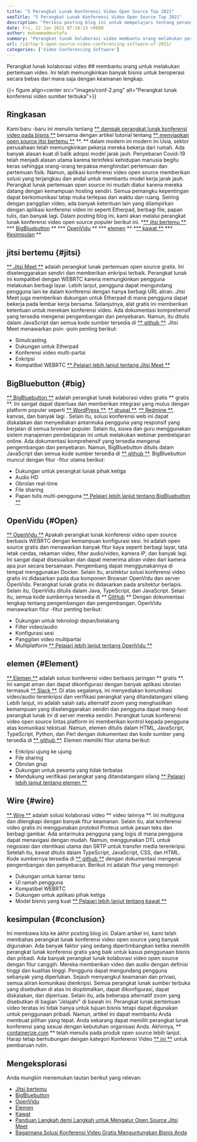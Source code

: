 ```yaml
---
title: "5 Perangkat Lunak Konferensi Video Open Source Top 2021" 
seoTitle: "5 Perangkat Lunak Konferensi Video Open Source Top 2021" 
description: "Periksa posting blog ini untuk mempelajari tentang perangkat lunak konferensi video open-source teratas, yang mencakup Jitsi Meet, BigBluebutton, OpenVidu, Element, dan Wire." 
date: Fri, 22 Jan 2021 07:18:13 +0000
author: muhammadmustafa
summary: "Perangkat lunak kolaborasi video membantu orang melakukan pertemuan video. Ini telah memungkinkan banyak bisnis untuk beroperasi secara bebas dari mana saja dengan keamanan lengkap." 
url: /id/top-5-open-source-video-conferencing-software-of-2021/
categories: ['Video Conferencing Software']
---
```


Perangkat lunak kolaborasi video ## membantu orang untuk melakukan pertemuan video. Ini telah memungkinkan banyak bisnis untuk beroperasi secara bebas dari mana saja dengan keamanan lengkap.

{{< figure align=center src="images/conf-2.png" alt="Perangkat lunak konferensi video sumber terbuka">}}


## Ringkasan
Kami baru -baru ini menulis tentang [** dampak perangkat lunak konferensi video pada bisnis **][1] bersama dengan artikel tutorial tentang [** menyiapkan open source jitsi bertemu **][2] **. ** dalam modern ini modern ini Usia, sektor perusahaan telah memungkinkan pekerja mereka bekerja dari rumah. Ada banyak alasan kuat di balik adopsi model jarak jauh. Penyebaran Covid-19 telah menjadi alasan utama karena terinfeksi kehidupan manusia begitu keras sehingga orang-orang terpaksa menghindari pertemuan dan pertemuan fisik. Namun, aplikasi konferensi video open source memberikan solusi yang terjangkau dan andal untuk membantu model kerja jarak jauh.
Perangkat lunak pertemuan open source ini mudah diatur karena mereka datang dengan kemampuan hosting sendiri. Semua pemangku kepentingan dapat berkomunikasi tatap muka terlepas dari waktu dan ruang. Seiring dengan panggilan video, ada banyak ketentuan lain yang dilampirkan dengan aplikasi konferensi video ini seperti Etherpad, berbagi file, papan tulis, dan banyak lagi. Dalam posting blog ini, kami akan melalui perangkat lunak konferensi video open source populer berikut ini.
  *[** jitsi bertemu **][3]
  *** [BigBluebutton][4] **
  *** [OpenVidu][5] **
  *** [elemen][6] **
  *[** kawat **][7]
  *** [Kesimpulan][8] **

## jitsi bertemu {#jitsi}
[** Jitsi Meet **][9] adalah perangkat lunak pertemuan open source gratis. Ini diselenggarakan sendiri dan memberikan enkripsi terbaik. Perangkat lunak ini kompatibel dengan WEBRTC karena memungkinkan pengguna melakukan berbagi layar. Lebih lanjut, pengguna dapat mengundang pengguna lain ke dalam konferensi dengan hanya berbagi URL aliran. Jitsi Meet juga memberikan dukungan untuk Etherpad di mana pengguna dapat bekerja pada lembar kerja bersama. Selanjutnya, alat gratis ini memberikan ketentuan untuk merekam konferensi video. Ada dokumentasi komprehensif yang tersedia mengenai pengembangan dan penyebaran. Namun, itu ditulis dalam JavaScript dan semua kode sumber tersedia di [** github **][10].
Jitsi Meet menawarkan poin -poin penting berikut:
  * Simulcasting
  * Dukungan untuk Etherpad
  * Konferensi video multi-partai
  * Enkripsi
  * Kompatibel WEBRTC
[** Pelajari lebih lanjut tentang Jitsi Meet **][11]

## BigBluebutton {#big}
[** BigBluebutton **][12] adalah perangkat lunak kolaborasi video gratis ** gratis **. Ini sangat dapat diperluas dan memberikan integrasi yang mulus dengan platform populer seperti [** WordPress **][13], [** drupal **][14], [** Redmine **][15], kanvas, dan banyak lagi . Selain itu, solusi konferensi web ini dapat diskalakan dan menyediakan antarmuka pengguna yang responsif yang berjalan di semua browser populer. Selain itu, siswa dan guru menggunakan sistem manajemen pembelajaran ini untuk melakukan webinar pembelajaran online. Ada dokumentasi komprehensif yang tersedia mengenai pengembangan dan penyebaran. Namun, BigBluebutton ditulis dalam JavaScript dan semua kode sumber tersedia di [** github **][16].
BigBluebutton muncul dengan fitur -fitur utama berikut:
  * Dukungan untuk perangkat lunak pihak ketiga
  * Audio HD
  * Obrolan real-time
  * File sharing
  * Papan tulis multi-pengguna
[** Pelajari lebih lanjut tentang BigBluebutton **][17]

## OpenVidu {#Open}
[** OpenVidu **][18] Apakah perangkat lunak konferensi video open source berbasis WEBRTC dengan kemampuan konfigurasi sesi. Ini adalah open source gratis dan menawarkan banyak fitur kaya seperti berbagi layar, tata letak cerdas, rekaman video, filter audio/video, kamera IP, dan banyak lagi. Ini sangat dapat disesuaikan dan dapat menerima aliran video dari kamera apa pun secara bersamaan. Pengembang dapat menggunakannya di tempat menggunakan Docker. Selain itu, arsitektur solusi konferensi video gratis ini didasarkan pada dua komponen Browser OpenVidu dan server OpenVidu. Perangkat lunak gratis ini didasarkan pada arsitektur berlapis. Selain itu, OpenVidu ditulis dalam Java, TypeScript, dan JavaScript. Selain itu, semua kode sumbernya tersedia di ** [GitHub][19] ** Dengan dokumentasi lengkap tentang pengembangan dan pengembangan.
OpenVidu menawarkan fitur -fitur penting berikut:
  * Dukungan untuk teknologi depan/belakang
  * Filter video/audio
  * Konfigurasi sesi
  * Panggilan video multipartai
  * Multiplatform
[** Pelajari lebih lanjut tentang OpenVidu **][18]

## elemen {#Element}
[** Elemen **][20] adalah solusi konferensi video berbasis jaringan ** gratis **. Ini sangat aman dan dapat dikonfigurasi dengan banyak aplikasi obrolan termasuk [** Slack **][21]. Di atas segalanya, ini menyediakan komunikasi video/audio terenkripsi dan verifikasi perangkat yang ditandatangani silang. Lebih lanjut, ini adalah salah satu alternatif zoom yang menghasilkan kemampuan yang diselenggarakan sendiri dan pengguna dapat meng-host perangkat lunak ini di server mereka sendiri. Perangkat lunak konferensi video open source lintas platform ini memberikan kontrol kepada pengguna atas komunikasi tekstual. Namun, elemen ditulis dalam HTML, JavaScript, TypeScript, Python, dan Perl dengan dokumentasi dan kode sumber yang tersedia di [** github **][22].
Elemen memiliki fitur utama berikut:
  * Enkripsi ujung ke ujung
  * File sharing
  * Obrolan grup
  * Dukungan untuk peserta yang tidak terbatas
  * Mendukung verifikasi perangkat yang ditandatangani silang
[** Pelajari lebih lanjut tentang elemen **][20]

## Wire {#wire}
[** Wire **][23] adalah solusi kolaborasi video ** video lainnya **. Ini multiguna dan dilengkapi dengan banyak fitur keamanan. Selain itu, alat konferensi video gratis ini menggunakan protokol Proteus untuk pesan teks dan berbagi gambar. Ada antarmuka pengguna yang logis di mana pengguna dapat menavigasi dengan mudah. Namun, menggunakan DTL untuk negosiasi dan otentikasi utama dan SRTP untuk transfer media terenkripsi. Setelah itu, kawat ditulis dalam TypeScript, JavaScript, CSS, dan HTML. Kode sumbernya tersedia di [** github **][24] dengan dokumentasi mengenai pengembangan dan penyebaran.
Berikut ini adalah fitur yang menonjol:
  * Dukungan untuk kamar tamu
  * UI ramah pengguna
  * Kompatibel WEBRTC
  * Dukungan untuk aplikasi pihak ketiga
  * Model bisnis yang kuat
[** Pelajari lebih lanjut tentang kawat **][25]

## kesimpulan {#conclusion}
Ini membawa kita ke akhir posting blog ini. Dalam artikel ini, kami telah membahas perangkat lunak konferensi video open source yang banyak digunakan. Ada banyak faktor yang sedang dipertimbangkan ketika memilih perangkat lunak konferensi gratis yang baik untuk kasus penggunaan bisnis dan pribadi. Ada banyak perangkat lunak kolaborasi video open source dengan fitur canggih. Mereka memberikan video dan audio dengan definisi tinggi dan kualitas tinggi. Pengguna dapat mengundang pengguna sebanyak yang diperlukan. Sejauh menyangkut keamanan dan privasi, semua aliran komunikasi dienkripsi. Semua perangkat lunak sumber terbuka yang disebutkan di atas ini dioptimalkan, dapat dikonfigurasi, dapat diskalakan, dan diperluas.
Selain itu, ada beberapa alternatif zoom yang disebutkan di bagian "Jelajahi" di bawah ini. Perangkat lunak pertemuan video teratas ini tidak hanya untuk tujuan bisnis tetapi dapat digunakan untuk penggunaan pribadi. Namun, artikel ini dapat membantu Anda membuat pilihan yang tepat. Anda sekarang dapat memilih perangkat lunak konferensi yang sesuai dengan kebutuhan organisasi Anda. Akhirnya, ** [containerize.com][26] ** telah menulis pada produk open source lebih lanjut. Harap tetap berhubungan dengan kategori Konferensi Video [** ini **][27] untuk pembaruan rutin.

## Mengeksplorasi
Anda mungkin menemukan tautan berikut yang relevan:
  * [Jitsi bertemu][9]
  * [BigBluebutton][12]
  * [OpenVidu][18]
  * [Elemen][20]
  * [Kawat][23]
  * [Panduan Langkah demi Langkah untuk Mengatur Open Source Jitsi Meet][2]
  * [Bagaimana Solusi Konferensi Video Gratis Menguntungkan Bisnis Anda][28]

  
[1]: https://blog.containerize.com/video-conferencing-software/video-conferencing-apps-how-it-benefits-your-business/
[2]: https://blog.containerize.com/video-conferencing-software/how-to-set-up-open-source-jitsi-meet/
[3]: #jitsi
[4]: #big
[5]: #open
[6]: #element
[7]: #wire
[8]: #Conclusion
[9]: https://products.containerize.com/video-conferencing/jitsi
[10]: https://github.com/jitsi/jitsi-meet
[11]: https://jitsi.org/jitsi-meet/
[12]: https://products.containerize.com/video-conferencing/bigbluebutton
[13]: https://products.containerize.com/blogging/wordpress
[14]: https://products.containerize.com/content-management/drupal
[15]: https://products.containerize.com/project-management/redmine
[16]: https://github.com/bigbluebutton/bigbluebutton
[17]: https://bigbluebutton.org/
[18]: https://products.containerize.com/video-conferencing/openvidu
[19]: https://github.com/OpenVidu/openvidu
[20]: https://products.containerize.com/video-conferencing/element
[21]: https://slack.com/intl/en-pk/
[22]: https://github.com/vector-im/element-web
[23]: https://products.containerize.com/video-conferencing/wire
[24]: https://github.com/wireapp/wire-webapp
[25]: https://app.wire.com/
[26]: https://www.containerize.com/
[27]: https://products.containerize.com/video-conferencing/
[28]: https://blog.containerize.com/
